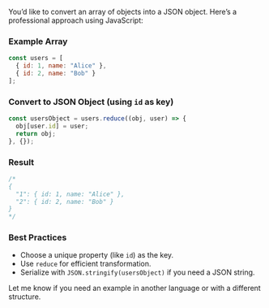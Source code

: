 You’d like to convert an array of objects into a JSON object. Here’s a professional approach using JavaScript:

### Example Array
```js
const users = [
  { id: 1, name: "Alice" },
  { id: 2, name: "Bob" }
];
```

### Convert to JSON Object (using `id` as key)
```js
const usersObject = users.reduce((obj, user) => {
  obj[user.id] = user;
  return obj;
}, {});
```

### Result
```js
/*
{
  "1": { id: 1, name: "Alice" },
  "2": { id: 2, name: "Bob" }
}
*/
```

### Best Practices

- Choose a unique property (like `id`) as the key.
- Use `reduce` for efficient transformation.
- Serialize with `JSON.stringify(usersObject)` if you need a JSON string.

Let me know if you need an example in another language or with a different structure.